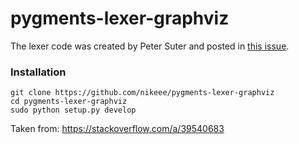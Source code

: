 # pygments-lexer-graphviz

The lexer code was created by Peter Suter and posted in [this issue](https://bitbucket.org/birkenfeld/pygments-main/issues/1024/new-lexer-request-dot-graphviz).

### Installation
```Shell
git clone https://github.com/nikeee/pygments-lexer-graphviz
cd pygments-lexer-graphviz
sudo python setup.py develop
```
Taken from: https://stackoverflow.com/a/39540683
